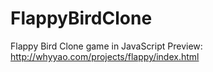 # FlappyBirdClone
Flappy Bird Clone game in JavaScript
Preview: http://whyyao.com/projects/flappy/index.html
